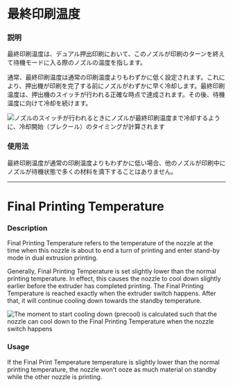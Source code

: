 最終印刷温度
====
### **説明**
最終印刷温度は、デュアル押出印刷において、このノズルが印刷のターンを終えて待機モードに入る際のノズルの温度を指します。

通常、最終印刷温度は通常の印刷温度よりもわずかに低く設定されます。これにより、押出機が印刷を完了する前にノズルがわずかに早く冷却します。最終印刷温度は、押出機のスイッチが行われる正確な時点で達成されます。その後、待機温度に向けて冷却を続けます。

![ノズルのスイッチが行われるときにノズルが最終印刷温度まで冷却するように、冷却開始（プレクール）のタイミングが計算されます](../images/temperature_regulation.svg)

### **使用法**
最終印刷温度が通常の印刷温度よりもわずかに低い場合、他のノズルが印刷中にノズルが待機状態で多くの材料を滴下することはありません。

---

Final Printing Temperature
====
### **Description**
Final Printing Temperature refers to the temperature of the nozzle at the time when this nozzle is about to end a turn of printing and enter stand-by mode in dual extrusion printing. 

Generally, Final Printing Temperature is set slightly lower than the normal printing temperature. In effect, this causes the nozzle to cool down slightly earlier before the extruder has completed printing. The Final Printing Temperature is reached exactly when the extruder switch happens. After that, it will continue cooling down towards the standby temperature.

![The moment to start cooling down (precool) is calculated such that the nozzle can cool down to the Final Printing Temperature when the nozzle switch happens](../images/temperature_regulation.svg)

### **Usage**
If the Final Print Temperature temperature is slightly lower than the normal printing temperature, the nozzle won't ooze as much material on standby while the other nozzle is printing.